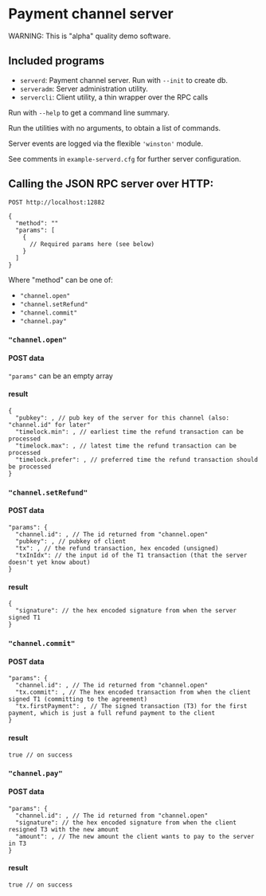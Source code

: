 # Payment channel server

WARNING: This is "alpha" quality demo software.

## Included programs

* `serverd`: Payment channel server. Run with `--init` to create db.
* `serveradm`: Server administration utility.
* `servercli`: Client utility, a thin wrapper over the RPC calls

Run with `--help` to get a command line summary.

Run the utilities with no arguments, to obtain a list of commands.

Server events are logged via the flexible `'winston'` module.

See comments in `example-serverd.cfg` for further server configuration.

## Calling the JSON RPC server over HTTP:

```
POST http://localhost:12882 

{
  "method": ""
  "params": [
    {
      // Required params here (see below)
    }
  ]
}
```

Where "method" can be one of:
* `"channel.open"`
* `"channel.setRefund"`
* `"channel.commit"`
* `"channel.pay"`

### `"channel.open"`

#### POST data

`"params"` can be an empty array

#### result

```
{
  "pubkey": , // pub key of the server for this channel (also: "channel.id" for later"
  "timelock.min": , // earliest time the refund transaction can be processed
  "timelock.max": , // latest time the refund transaction can be processed
  "timelock.prefer": , // preferred time the refund transaction should be processed
}
```

### `"channel.setRefund"`

#### POST data

```
"params": {
  "channel.id": , // The id returned from "channel.open"
  "pubkey": , // pubkey of client
  "tx": , // the refund transaction, hex encoded (unsigned)
  "txInIdx": // the input id of the T1 transaction (that the server doesn't yet know about)
}
```

#### result

```
{
  "signature": // the hex encoded signature from when the server signed T1
}
```

### `"channel.commit"`

#### POST data

```
"params": {
  "channel.id": , // The id returned from "channel.open"
  "tx.commit": , // The hex encoded transaction from when the client signed T1 (committing to the agreement)
  "tx.firstPayment": , // The signed transaction (T3) for the first payment, which is just a full refund payment to the client
}
```

#### result

```
true // on success
```

### `"channel.pay"`

#### POST data

```
"params": {
  "channel.id": , // The id returned from "channel.open"
  "signature": // the hex encoded signature from when the client resigned T3 with the new amount
  "amount": , // The new amount the client wants to pay to the server in T3
}
```

#### result

```
true // on success
```
